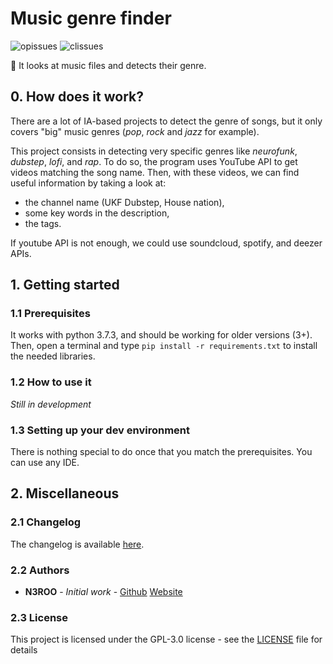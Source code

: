 # Music genre finder
![opissues](https://img.shields.io/github/issues/N3ROO/music-genre-finder.svg) 
![clissues](https://img.shields.io/github/issues-closed/N3ROO/music-genre-finder.svg)

🔎 It looks at music files and detects their genre.

## 0. How does it work?
There are a lot of IA-based projects to detect the genre of songs, but it only covers "big" music genres (*pop*, *rock* and *jazz* for example).

This project consists in detecting very specific genres like *neurofunk*, *dubstep*, *lofi*, and *rap*. To do so, the program uses YouTube API
to get videos matching the song name. Then, with these videos, we can find useful information by taking a look at:
- the channel name (UKF Dubstep, House nation),
- some key words in the description,
- the tags.

If youtube API is not enough, we could use soundcloud, spotify, and deezer APIs.

## 1. Getting started
### 1.1 Prerequisites
It works with python 3.7.3, and should be working for older versions (3+).
Then, open a terminal and type `pip install -r requirements.txt` to install the needed libraries.

### 1.2 How to use it
*Still in development*

### 1.3 Setting up your dev environment
There is nothing special to do once that you match the prerequisites. You can use any IDE.

## 2. Miscellaneous
### 2.1 Changelog
The changelog is available [here](CHANGELOG.md).

### 2.2 Authors
- **N3ROO** - *Initial work* - [Github](https://github.com/N3ROO) [Website](https://n3roo.github.io/)

### 2.3 License
This project is licensed under the GPL-3.0 license - see the [LICENSE](LICENSE) file for details